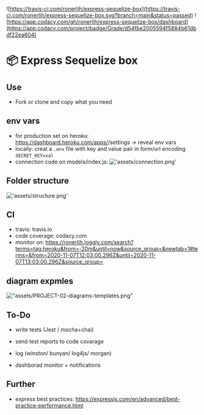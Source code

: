 ![https://travis-ci.com/ronerlih/express-sequelize-box](https://travis-ci.com/ronerlih/express-sequelize-box.svg?branch=main&status=passed) ![https://app.codacy.com/gh/ronerlih/express-sequelize-box/dashboard](https://app.codacy.com/project/badge/Grade/d54fbe2005594f5884b61dbdf22ea604)

# 📦 Express Sequelize box

## Use

-   Fork or clone and copy what you need

## env vars

-   for production set on heroku: https://dashboard.heroku.com/apps/<app-name>/settings -> reveal env vars
-   locally: creat a `.env` file with key and value pair in form/url encoding `SECRET_KEY=val`
-   connection code on models/index.js: !['assets/connection.png'](assets/connection.png)

## Folder structure

!['assets/structure.png'](assets/structure.png)

## CI

-   travis: travis.io
-   code coverage: codacy.com
-   monitor on: https://ronerlih.loggly.com/search?terms=tag:heroku&from=-20m&until=now&source_group=&newtab=1#terms=&from=2020-11-07T12:03:00.296Z&until=2020-11-07T13:03:00.296Z&source_group=

## diagram expmles

!["assets/PROJECT-02-diagrams-templates.png"](assets/PROJECT-02-diagrams-templates.png)

## To-Do

-   write tests (Jest / mocha+chai)
-   send test reports to code covarage

-   log (winston/ bunyan/ log4js/ morgan)
-   dashborad monitor + notifications

## Further

-   express best practices: https://expressjs.com/en/advanced/best-practice-performance.html
